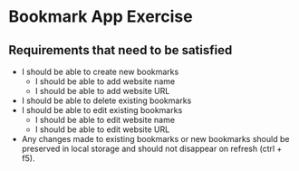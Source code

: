 # Bookmark App Exercise

## Requirements that need to be satisfied

- I should be able to create new bookmarks
    - I should be able to add website name
    - I should be able to add website URL
- I should be able to delete existing bookmarks
- I should be able to edit existing bookmarks
    - I should be able to edit website name
    - I should be able to edit website URL
- Any changes made to existing bookmarks or new bookmarks should be preserved in local storage and should not disappear on refresh (ctrl + f5).  